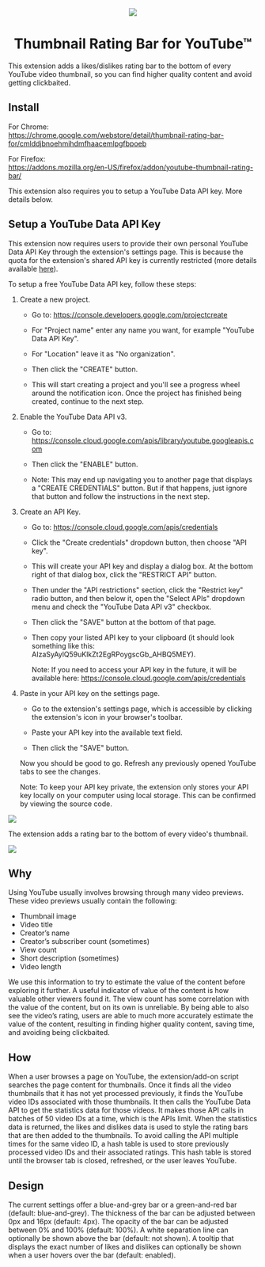 <div align="center">
<img src="https://raw.githubusercontent.com/elliotwaite/thumbnail-rating-bar-for-youtube/master/extension/icons/icon128.png" />

# Thumbnail Rating Bar for YouTube&trade;

</div>

This extension adds a likes/dislikes rating bar to the bottom of every YouTube video thumbnail, so you can find higher quality content and avoid getting clickbaited.

## Install

For Chrome:  
https://chrome.google.com/webstore/detail/thumbnail-rating-bar-for/cmlddjbnoehmihdmfhaacemlpgfbpoeb

For Firefox:  
https://addons.mozilla.org/en-US/firefox/addon/youtube-thumbnail-rating-bar/

This extension also requires you to setup a YouTube Data API key. More details below.

## Setup a YouTube Data API Key

This extension now requires users to provide their own personal YouTube Data 
API Key through the extension's settings page. This is because the quota for
the extension's shared API key is currently restricted (more details available 
[here](https://github.com/elliotwaite/thumbnail-rating-bar-for-youtube/issues/17)).

To setup a free YouTube Data API key, follow these steps:

1. Create a new project.

   * Go to: https://console.developers.google.com/projectcreate
     
   * For "Project name" enter any name you want, for example "YouTube Data API Key".
   
   * For "Location" leave it as "No organization".
   
   * Then click the "CREATE" button.
   
   * This will start creating a project and you'll see a progress wheel around
     the notification icon. Once the project has finished being created,
     continue to the next step.

2. Enable the YouTube Data API v3.
   
   * Go to: https://console.cloud.google.com/apis/library/youtube.googleapis.com

   * Then click the "ENABLE" button.
   
   * Note: This may end up navigating you to another page that displays a 
     "CREATE CREDENTIALS" button. But if that happens, just ignore that button 
     and follow the instructions in the next step.

3. Create an API Key.
   
   * Go to: https://console.cloud.google.com/apis/credentials

   * Click the "Create credentials" dropdown button, then choose "API key".

   * This will create your API key and display a dialog box. At the bottom 
     right of that dialog box, click the "RESTRICT API" button.

   * Then under the "API restrictions" section, click the "Restrict key" radio 
     button, and then below it, open the "Select APIs" dropdown menu and check
     the "YouTube Data API v3" checkbox.

   * Then click the "SAVE" button at the bottom of that page.
   
   * Then copy your listed API key to your clipboard (it should look something 
     like this: AIzaSyAylQ59uKlkZt2EgRPoygscGb_AHBQ5MEY).
    
     Note: If you need to access your API key in the future, it will be
     available here:
     https://console.cloud.google.com/apis/credentials

4. Paste in your API key on the settings page.
 
   * Go to the extension's settings page, which is accessible by clicking the
     extension's icon in your browser's toolbar.
     
   * Paste your API key into the available text field.
   
   * Then click the "SAVE" button.
   
   Now you should be good to go. Refresh any previously opened YouTube tabs to
   see the changes.
   
   Note: To keep your API key private, the extension only stores your API key
   locally on your computer using local storage. This can be confirmed by 
   viewing the source code.
   
![](https://raw.githubusercontent.com/elliotwaite/thumbnail-rating-bar-for-youtube/master/images/screenshot-2.jpg?raw=true&v=2)

The extension adds a rating bar to the bottom of every video's thumbnail.

![](https://raw.githubusercontent.com/elliotwaite/thumbnail-rating-bar-for-youtube/master/images/screenshot-1.jpg?raw=true)

## Why
Using YouTube usually involves browsing through many video previews. These video previews usually contain the following:
* Thumbnail image
* Video title
* Creator’s name
* Creator’s subscriber count (sometimes)
* View count
* Short description (sometimes)
* Video length

We use this information to try to estimate the value of the content before exploring it further. A useful indicator of value of the content is how valuable other viewers found it. The view count has some correlation with the value of the content, but on its own is unreliable. By being able to also see the video’s rating, users are able to much more accurately estimate the value of the content, resulting in finding higher quality content, saving time, and avoiding being clickbaited.

## How

When a user browses a page on YouTube, the extension/add-on script searches the page content for thumbnails. Once it finds all the video thumbnails that it has not yet processed previously, it finds the YouTube video IDs associated with those thumbnails. It then calls the YouTube Data API to get the statistics data for those videos. It makes those API calls in batches of 50 video IDs at a time, which is the APIs limit. When the statistics data is returned, the likes and dislikes data is used to style the rating bars that are then added to the thumbnails. To avoid calling the API multiple times for the same video ID, a hash table is used to store previously processed video IDs and their associated ratings. This hash table is stored until the browser tab is closed, refreshed, or the user leaves YouTube.

## Design

The current settings offer a blue-and-grey bar or a green-and-red bar (default: blue-and-grey). The thickness of the bar can be adjusted between 0px and 16px (default: 4px). The opacity of the bar can be adjusted between 0% and 100% (default: 100%). A white separation line can optionally be shown above the bar (default: not shown). A tooltip that displays the exact number of likes and dislikes can optionally be shown when a user hovers over the bar (default: enabled).
